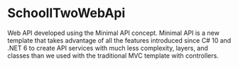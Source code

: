 # SchoollTwoWebApi
Web API developed using the Minimal API concept. Minimal API is a new template that takes advantage of all the features introduced since C# 10 and .NET 6 to create API services with much less complexity, layers, and classes than we used with the traditional MVC template with controllers.
